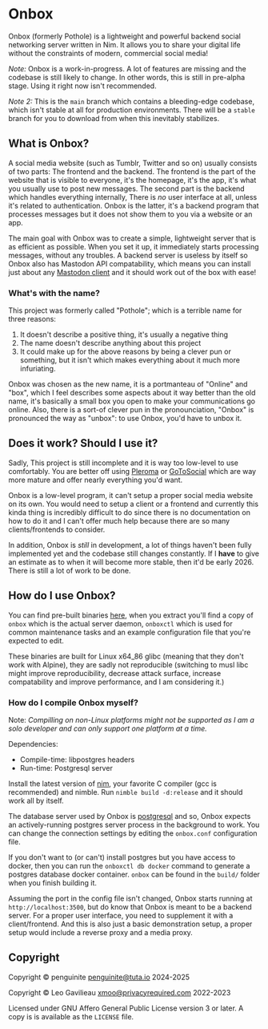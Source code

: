 # Onbox

Onbox (formerly Pothole) is a lightweight and powerful backend social networking server written in Nim. It allows you to share your digital life without the constraints of modern, commercial social media!

*Note:* Onbox is a work-in-progress. A lot of features are missing and the codebase is still likely to change. In other words, this is still in pre-alpha stage. Using it right now isn't recommended.

*Note 2:* This is the `main` branch which contains a bleeding-edge codebase, which isn't stable at all for production environments. There will be a `stable` branch for you to download from when this inevitably stabilizes.

## What is Onbox?

A social media website (such as Tumblr, Twitter and so on) usually consists of two parts: The frontend and the backend. The frontend is the part of the website that is visible to everyone, it's the homepage, it's the app, it's what you usually use to post new messages. The second part is the backend which handles everything internally, There is *no* user interface at all, unless it's related to authentication. Onbox is the latter, it's a backend program that processes messages but it does not show them to you via a website or an app.

The main goal with Onbox was to create a simple, lightweight server that is as efficient as possible. When you set it up, it immediately starts processing messages, without any troubles. A backend server is useless by itself so Onbox also has Mastodon API compatability, which means you can install just about any [Mastodon client](https://joinmastodon.org/apps) and it should work out of the box with ease!

### What's with the name?

This project was formerly called "Pothole"; which is a terrible name for three reasons:

1. It doesn't describe a positive thing, it's usually a negative thing
2. The name doesn't describe anything about this project
3. It could make up for the above reasons by being a clever pun or something, but it isn't which makes everything about it much more infuriating.

Onbox was chosen as the new name, it is a portmanteau of "Online" and "box", which I feel describes some aspects about it way better than the old name, it's basically a small box you open to make your communications go online. Also, there is a sort-of clever pun in the pronounciation, "Onbox" is pronounced the way as "unbox": to use Onbox, you'd have to unbox it.

## Does it work? Should I use it?

Sadly, This project is still incomplete and it is way too low-level to use comfortably. You are better off using [Pleroma](https://pleroma.social/) or [GoToSocial](https://gotosocial.org/) which are way more mature and offer nearly everything you'd want.

Onbox is a low-level program, it can't setup a proper social media website on its own. You would need to setup a client or a frontend and currently this kinda thing is incredibly difficult to do since there is no documentation on how to do it and I can't offer much help because there are so many clients/frontends to consider.

In addition, Onbox is *still* in development, a lot of things haven't been fully implemented yet and the codebase still changes constantly. If I **have** to give an estimate as to when it will become more stable, then it'd be early 2026. There is still a lot of work to be done.

## How do I use Onbox?

You can find pre-built binaries [here](https://ftp.penguinite.dev/rosecli/), when you extract you'll find a copy of `onbox` which is the actual server daemon, `onboxctl` which is used for common maintenance tasks and an example configuration file that you're expected to edit.

These binaries are built for Linux x64_86 glibc (meaning that they don't work with Alpine), they are sadly not reproducible (switching to musl libc might improve reproducibility, decrease attack surface, increase compatability and improve performance, and I am considering it.) 

### How do I compile Onbox myself?

Note: *Compilling on non-Linux platforms might not be supported as I am a solo developer and can only support one platform at a time.*

Dependencies:
- Compile-time: libpostgres headers
- Run-time: Postgresql server

Install the latest version of [nim](https://nim-lang.org/), your favorite C compiler (gcc is recommended) and nimble. Run `nimble build -d:release` and it should work all by itself.

The database server used by Onbox is [postgresql](https://www.postgresql.org/) and so, Onbox expects an actively-running postgres server process in the background to work. You can change the connection settings by editing the `onbox.conf` configuration file.

If you don't want to (or can't) install postgres but you have access to docker, then you can run the `onboxctl db docker` command to generate a postgres database docker container. `onbox` can be found in the `build/` folder when you finish building it.

Assuming the port in the config file isn't changed, Onbox starts running at `http://localhost:3500`, but do know that Onbox is meant to be a backend server. For a proper user interface, you need to supplement it with a client/frontend. And this is also just a basic demonstration setup, a proper setup would include a reverse proxy and a media proxy.

## Copyright

Copyright © penguinite <penguinite@tuta.io> 2024-2025

Copyright © Leo Gavilieau <xmoo@privacyrequired.com> 2022-2023

Licensed under GNU Affero General Public License version 3 or later. A copy is is available as the `LICENSE` file.
